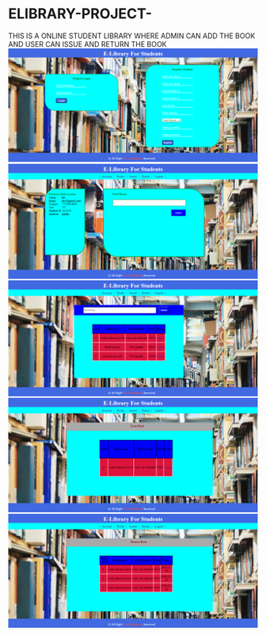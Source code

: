 # ELIBRARY-PROJECT-
THIS IS A ONLINE STUDENT LIBRARY WHERE ADMIN CAN ADD THE BOOK AND USER CAN ISSUE AND RETURN THE BOOK 
![](images/home.png)
![](images/account.png)
![](images/book.png)
![](images/issue.png)
![](images/return.png)
